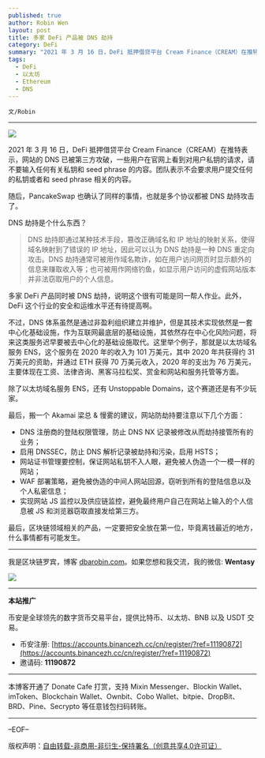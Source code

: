 ```yaml
---
published: true
author: Robin Wen
layout: post
title: 多家 DeFi 产品被 DNS 劫持
category: DeFi
summary: "2021 年 3 月 16 日，DeFi 抵押借贷平台 Cream Finance（CREAM）在推特表示，网站的 DNS 已被第三方攻破，一些用户在官网上看到对用户私钥的请求，请不要输入任何有关私钥和 seed phrase 的内容。团队表示不会要求用户提交任何的私钥或者和 seed phrase 相关的内容。DNS 劫持即通过某种技术手段，篡改正确域名和 IP 地址的映射关系，使得域名映射到了错误的 IP 地址，因此可以认为 DNS 劫持是一种 DNS 重定向攻击。DNS 劫持通常可被用作域名欺诈，如在用户访问网页时显示额外的信息来赚取收入等；也可被用作网络钓鱼，如显示用户访问的虚假网站版本并非法窃取用户的个人信息。最后，区块链领域相关的产品，一定要把安全放在第一位，毕竟离钱最近的地方，什么事情都有可能发生。"
tags:
  - DeFi
  - 以太坊
  - Ethereum
  - DNS
---
```


`文/Robin`

***

![](https://cdn.dbarobin.com/6uocr9s.png)

2021 年 3 月 16 日，DeFi 抵押借贷平台 Cream Finance（CREAM）在推特表示，网站的 DNS 已被第三方攻破，一些用户在官网上看到对用户私钥的请求，请不要输入任何有关私钥和 seed phrase 的内容。团队表示不会要求用户提交任何的私钥或者和 seed phrase 相关的内容。

随后，PancakeSwap 也确认了同样的事情，也就是多个协议都被 DNS 劫持攻击了。

DNS 劫持是个什么东西？

> DNS 劫持即通过某种技术手段，篡改正确域名和 IP 地址的映射关系，使得域名映射到了错误的 IP 地址，因此可以认为 DNS 劫持是一种 DNS 重定向攻击。DNS 劫持通常可被用作域名欺诈，如在用户访问网页时显示额外的信息来赚取收入等；也可被用作网络钓鱼，如显示用户访问的虚假网站版本并非法窃取用户的个人信息。

多家 DeFi 产品同时被 DNS 劫持，说明这个很有可能是同一帮人作业。此外，DeFi 这个行业的安全和运维水平还有待提高啊。

不过，DNS 体系虽然是通过非盈利组织建立并维护，但是其技术实现依然是一套中心化基础设施，作为互联网最底层的基础设施，其依然存在中心化风险问题，将来这类服务迟早要被去中心化的基础设施取代。这里举个例子，那就是以太坊域名服务 ENS，这个服务在 2020 年的收入为 101 万美元，其中 2020 年共获得约 31 万美元的资助，并通过 ETH 获得 70 万美元收入，2020 年的支出为 76 万美元，主要体现在工资、法律咨询、黑客马拉松奖、赏金和网站和服务托管等方面。

除了以太坊域名服务 ENS，还有 Unstoppable Domains，这个赛道还是有不少玩家。

最后，搬一个 Akamai 梁总 & 慢雾的建议，网站防劫持要注意以下几个方面：

* DNS 注册商的登陆权限管理，防止 DNS NX 记录被修改从而劫持接管所有的业务；
* 启用 DNSSEC，防止 DNS 解析记录被劫持和污染，启用 HSTS；
* 网站证书管理要控制，保证网站私钥不入人眼，避免被人伪造一个一模一样的网站；
* WAF 部署策略，避免被伪造的中间人网站回源，窃听到所有的登陆信息以及个人私密信息；
* 实现网站 JS 监控以及供应链监控，避免最终用户自己在网站上输入的个人信息被 JS 和浏览器窃取直接发给第三方。

最后，区块链领域相关的产品，一定要把安全放在第一位，毕竟离钱最近的地方，什么事情都有可能发生。

***

我是区块链罗宾，博客 [dbarobin.com](https://dbarobin.com/)。如果您想和我交流，我的微信: **Wentasy**

![](https://cdn.dbarobin.com/v4yywe2.png)

***

**本站推广**

币安是全球领先的数字货币交易平台，提供比特币、以太坊、BNB 以及 USDT 交易。

* 币安注册: [https://accounts.binancezh.cc/cn/register/?ref=11190872](https://accounts.binancezh.cc/cn/register/?ref=11190872)
* 邀请码: **11190872**

***

本博客开通了 Donate Cafe 打赏，支持 Mixin Messenger、Blockin Wallet、imToken、Blockchain Wallet、Ownbit、Cobo Wallet、bitpie、DropBit、BRD、Pine、Secrypto 等任意钱包扫码转账。

<center>
    <div class="--donate-button"
         data-button-id="f8b9df0d-af9a-460d-8258-d3f435445075"
    ></div>
</center>

***

–EOF–

版权声明：[自由转载-非商用-非衍生-保持署名（创意共享4.0许可证）](http://creativecommons.org/licenses/by-nc-nd/4.0/deed.zh)